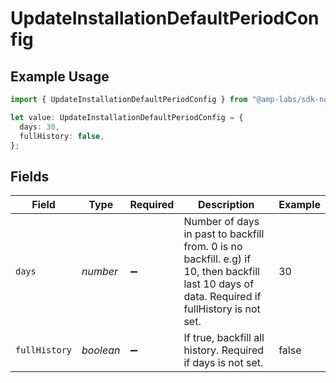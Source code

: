 # UpdateInstallationDefaultPeriodConfig

## Example Usage

```typescript
import { UpdateInstallationDefaultPeriodConfig } from "@amp-labs/sdk-node-platform/models/operations";

let value: UpdateInstallationDefaultPeriodConfig = {
  days: 30,
  fullHistory: false,
};
```

## Fields

| Field                                                                                                                                          | Type                                                                                                                                           | Required                                                                                                                                       | Description                                                                                                                                    | Example                                                                                                                                        |
| ---------------------------------------------------------------------------------------------------------------------------------------------- | ---------------------------------------------------------------------------------------------------------------------------------------------- | ---------------------------------------------------------------------------------------------------------------------------------------------- | ---------------------------------------------------------------------------------------------------------------------------------------------- | ---------------------------------------------------------------------------------------------------------------------------------------------- |
| `days`                                                                                                                                         | *number*                                                                                                                                       | :heavy_minus_sign:                                                                                                                             | Number of days in past to backfill from. 0 is no backfill. e.g) if 10, then backfill last 10 days of data. Required if fullHistory is not set. | 30                                                                                                                                             |
| `fullHistory`                                                                                                                                  | *boolean*                                                                                                                                      | :heavy_minus_sign:                                                                                                                             | If true, backfill all history. Required if days is not set.                                                                                    | false                                                                                                                                          |
